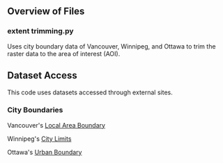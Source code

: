 ## **Overview of Files**
### **extent trimming.py**
Uses city boundary data of Vancouver, Winnipeg, and Ottawa to trim the raster data to the area of interest (AOI).


## **Dataset Access**
This code uses datasets accessed through external sites.

### **City Boundaries**
Vancouver's [Local Area Boundary](https://opendata.vancouver.ca/explore/dataset/local-area-boundary/information/?disjunctive.name&location=13,49.24416,-123.14112&basemap=jawg.streets)

Winnipeg's [City Limits](https://data.winnipeg.ca/d/2nyq-f444)

Ottawa's [Urban Boundary](https://open.ottawa.ca/datasets/8cdb5b8e38194bdeb9dc75ac4c15c8f0_13/explore?location=45.372942%2C-75.700400%2C2.32)

